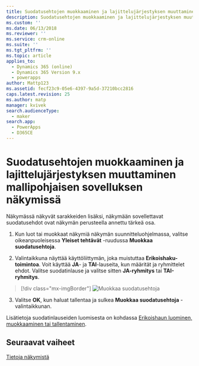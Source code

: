 ```yaml
---
title: Suodatusehtojen muokkaaminen ja lajittelujärjestyksen muuttaminen mallipohjaisen sovelluksen näkymissä PowerAppsin avulla | MicrosoftDocs
description: Suodatusehtojen muokkaaminen ja lajittelujärjestyksen muuttaminen näkymissä
ms.custom: ''
ms.date: 06/13/2018
ms.reviewer: ''
ms.service: crm-online
ms.suite: ''
ms.tgt_pltfrm: ''
ms.topic: article
applies_to:
  - Dynamics 365 (online)
  - Dynamics 365 Version 9.x
  - powerapps
author: Mattp123
ms.assetid: fecf23c9-05e6-4397-9a5d-37210bcc2816
caps.latest.revision: 25
ms.author: matp
manager: kvivek
search.audienceType:
  - maker
search.app:
  - PowerApps
  - D365CE
---
```

# <a name="edit-filter-criteria-and-change-sort-order-in-model-driven-app-views"></a>Suodatusehtojen muokkaaminen ja lajittelujärjestyksen muuttaminen mallipohjaisen sovelluksen näkymissä

<a name="BKMK_EditFilterCriteria"></a>   

Näkymässä näkyvät sarakkeiden lisäksi, näkymään sovellettavat suodatusehdot ovat näkymän perusteella annettu tärkeä osa.  
  
1.  Kun luot tai muokkaat näkymiä näkymän suunnitteluohjelmassa, valitse oikeanpuoleisessa **Yleiset tehtävät** -ruudussa **Muokkaa suodatusehtoja**.  
  
2.  Valintaikkuna näyttää käyttöliittymän, joka muistuttaa **Erikoishaku-toimintoa**. Voit käyttää **JA**- ja **TAI**-lauseita, kun määrität ja ryhmittelet ehdot. Valitse suodatinlause ja valitse sitten **JA-ryhmitys** tai **TAI-ryhmitys**.  

  > [!div class="mx-imgBorder"] 
  > ![Muokkaa suodatusehtoja](media/edit-filter-criteria.png)
  
3.  Valitse **OK**, kun haluat tallentaa ja sulkea **Muokkaa suodatusehtoja** -valintaikkunan.  
  
 Lisätietoja suodatinlauseiden luomisesta on kohdassa [Erikoishaun luominen, muokkaaminen tai tallentaminen](https://docs.microsoft.com/dynamics365/customer-engagement/basics/save-advanced-find-search).   
 
## <a name="next-steps"></a>Seuraavat vaiheet
[Tietoja näkymistä](create-edit-views.md)
